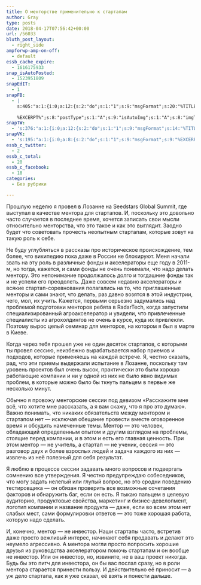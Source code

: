 ```yaml
---
title: О менторстве применительно к стартапам
author: Gray
type: posts
date: 2018-04-17T07:56:42+00:00
url: /56033
bluth_post_layout:
  - right_side
ampforwp-amp-on-off:
  - default
essb_cache_expire:
  - 1616175933
snap_isAutoPosted:
  - 1523951809
snapEdIT:
  - 1
snapFB:
  - |
    s:405:"a:1:{i:0;a:12:{s:2:"do";s:1:"1";s:9:"msgFormat";s:20:"%TITLE%
    
    %EXCERPT%";s:8:"postType";s:1:"A";s:9:"isAutoImg";s:1:"A";s:8:"imgToUse";s:0:"";s:9:"isAutoURL";s:1:"A";s:8:"urlToUse";s:0:"";s:4:"doFB";i:0;s:8:"isPosted";s:1:"1";s:4:"pgID";s:32:"133222213376133_1889443601087310";s:7:"postURL";s:62:"http://www.facebook.com/133222213376133/posts/1889443601087310";s:5:"pDate";s:19:"2018-04-17 07:56:48";}}";
snapTW:
  - 's:376:"a:1:{i:0;a:12:{s:2:"do";s:1:"1";s:9:"msgFormat";s:14:"%TITLE%  %URL%";s:8:"attchImg";s:1:"1";s:9:"isAutoImg";s:1:"A";s:8:"imgToUse";s:0:"";s:9:"isAutoURL";s:1:"A";s:8:"urlToUse";s:0:"";s:4:"doTW";i:0;s:8:"isPosted";s:1:"1";s:4:"pgID";s:18:"986151478053175297";s:7:"postURL";s:53:"https://twitter.com/gray_ru/status/986151478053175297";s:5:"pDate";s:19:"2018-04-17 07:56:49";}}";'
snapVK:
  - 's:195:"a:1:{i:0;a:8:{s:2:"do";s:1:"1";s:9:"msgFormat";s:9:"%EXCERPT%";s:8:"postType";s:1:"I";s:9:"isAutoImg";s:1:"A";s:8:"imgToUse";s:0:"";s:9:"isAutoURL";s:1:"A";s:8:"urlToUse";s:0:"";s:4:"doVK";i:0;}}";'
essb_c_twitter:
  - 2
essb_c_total:
  - 20
essb_c_facebook:
  - 18
categories:
  - Без рубрики

---
```








Прошлую неделю я провел в Лозанне на Seedstars Global Summit, где выступал в качестве ментора для стартапов. И, поскольку это довольно часто случается в последнее время, хочется записать свои мысли относительно менторства, что это такое и как это выглядит. Заодно будет что советовать прочесть неопытным стартапам, которые зовут на такую роль к себе.

Не буду углубляться в рассказы про историческое происхождение, тем более, что википедию пока даже в России не блокируют. Меня начали звать на эту роль в различные фонды и акселераторы еще году в 2011-м, но тогда, кажется, и сами фонды не очень понимали, что надо делать ментору. Это непонимание продолжалось долго и тогдашние фонды так и не успели его преодолеть. Даже совсем недавно акселераторы и всякие стартап-соревнования полагались на то, что приглашенные менторы и сами знают, что делать, раз давно возятся в этой индустрии, чего, мол, их учить. Кажется, первыми серьезно задумались над проблемой подготовки менторов ребята в RadarTech, когда запустили специализированный агроакселератор и увидели, что привлеченные специалисты из агрохолдингов не очень в курсе, куда их привлекли. Поэтому вырос целый семинар для менторов, на котором я был в марте в Киеве.

Когда через тебя прошел уже не один десяток стартапов, с которыми ты провел сессию, неизбежно вырабатывается набор приемов и подходов, которые применяешь на каждой встрече. Я, честно сказать, рад, что эти приемы выдержали испытание в Лозанне, поскольку там уровень проектов был очень высок, практически это были хорошо работающие компании и ни у одной из них не было явно видимых проблем, в которые можно было бы ткнуть пальцем в первые же несколько минут.

Обычно я провожу менторские сессии под девизом &#171;Расскажите мне всё, что хотите мне рассказать, а я вам скажу, что я про это думаю&#187;. Важно понимать, что никаких обязательств между ментором и стартапом нет — исключая обещание провести вместе оговоренное время и обсудить намеченные темы. Ментор — это человек, обладающий определенным опытом и другим взглядом на проблемы, стоящие перед компании, и в этом и есть его главная ценность. При этом ментор — не учитель, а стартап — не ученик, сессия — это разговор двух и более взрослых людей и задача каждого из них — извлечь из неё полезный для себя результат.

Я люблю в процессе сессии задавать много вопросов и подвергать сомнению все утверждения. Я честно предупреждаю собеседников, что могу задать нелепый или глупый вопрос, но это сродни поведению тестировщика — он обязан проверить все возможные сочетания факторов и обнаружить баг, если он есть. Я тыкаю пальцем в целевую аудиторию, продуктовые свойства, маркетинг и бизнес-девелопмент, логотип компании и название продукта — даже, если во всем этом нет слабых мест, сами формулировки ответов — это тоже хорошая работа, которую надо сделать.

И, конечно, ментор — не инвестор. Наши стартапы часто, встретив даже просто вежливый интерес, начинают себя продавать и делают это неумело агрессивно. А ментора могли просто попросить хорошие друзья из руководства акселератором помочь стартапам и он вообще не инвестор. Или он инвестор, но, извините, не в ваш проект никогда. Будь бы это питч для инвестора, он бы вас послал сразу, но в роли ментора старается принести пользу. И действительно её приносит — а уж дело стартапа, как я уже сказал, её взять и понести дальше.<figure class="wp-block-embed is-type-video is-provider-facebook"> 

<div class="fb-video" data-allowfullscreen="true" data-href="https://www.facebook.com/radartech.com.ua/videos/1750053945034092/">
</figure>